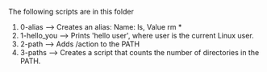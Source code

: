 The following scripts are in this folder
1. 0-alias --> Creates an alias: Name: ls, Value rm *
2. 1-hello_you --> Prints 'hello user', where user is the current Linux user.
3. 2-path --> Adds /action to the PATH
4. 3-paths --> Creates a script that counts the number of directories in the PATH.
